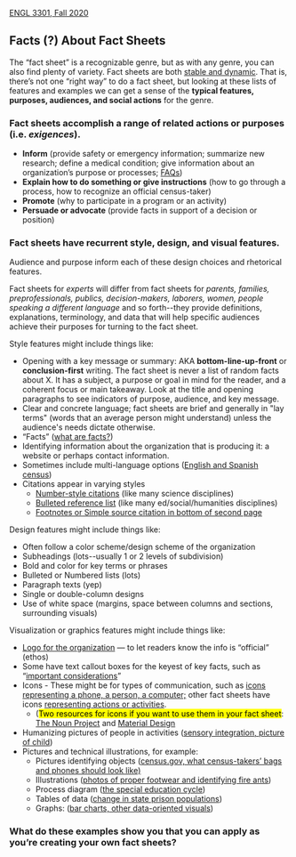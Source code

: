[ENGL 3301, Fall 2020](../calendar.html)

## Facts (?) About Fact Sheets

The “fact sheet” is a recognizable genre, but as with any genre, you can also find plenty of variety. Fact sheets are both [stable and dynamic](https://openenglishatslcc.pressbooks.com/chapter/on-genre/#3). That is, there’s not one “right way” to do a fact sheet, but looking at these lists of features and examples we can get a sense of the **typical features, purposes, audiences, and social actions** for the genre.

### Fact sheets accomplish a range of related actions or purposes (i.e. _exigences_).
- **Inform** (provide safety or emergency information; summarize new research; define a medical condition; give information about an organization’s purpose or processes; [FAQs](https://www.dhs.gov/news/2018/11/01/myth-vs-fact-caravan))
- **Explain how to do something or give instructions** (how to go through a process, how to recognize an official census-taker)
- **Promote** (why to participate in a program or an activity)
- **Persuade or advocate** (provide facts in support of a decision or position)

### Fact sheets have recurrent style, design, and visual features.

Audience and purpose inform each of these design choices and rhetorical features.

Fact sheets for *experts* will differ from fact sheets for *parents, families, preprofessionals, publics, decision-makers, laborers, women, people speaking a different language* and so forth--they provide definitions, explanations, terminology, and data that will help specific audiences achieve their purposes for turning to the fact sheet.

Style features might include things like:

 - Opening with a key message or summary: AKA **bottom-line-up-front** or **conclusion-first** writing. The fact sheet is never a list of random facts about X. It has a subject, a purpose or goal in mind for the reader, and a coherent focus or main takeaway. Look at the title and opening paragraphs to see indicators of purpose, audience, and key message.
 - Clear and concrete language; fact sheets are brief and generally in "lay terms" (words that an average person might understand) unless the audience's needs dictate otherwise.
 - “Facts” ([what are facts?](https://writing.colostate.edu/guides/teaching/co300man/pop12d.cfm))
 - Identifying information about the organization that is producing it: a website or perhaps contact information.
 - Sometimes include multi-language options ([English and Spanish census](https://www.census.gov/library/fact-sheets/2019/dec/respond-to-2020-census-spanish/respond-to-2020-census-english.html))
 - Citations appear in varying styles
      - [Number-style citations](https://www.aacnnursing.org/News-Information/Fact-Sheets/Nursing-Fact-Sheet) (like many science disciplines)
      - [Bulleted reference list](https://app.box.com/s/139h18adpfu8l18xl13gxwyf2nlk9hku) (like many ed/social/humanities disciplines)
      - [Footnotes or Simple source citation in bottom of second page](https://www.sentencingproject.org/wp-content/uploads/2016/02/US-Prison-Population-Trends-1999-2015.pdf)

Design features might include things like:

 - Often follow a color scheme/design scheme of the organization
 - Subheadings (lots--usually 1 or 2 levels of subdivision)
 - Bold and color for key terms or phrases
 - Bulleted or Numbered lists (lots)
 - Paragraph texts (yep)
 - Single or double-column designs
 - Use of white space (margins, space between columns and sections, surrounding visuals)

Visualization or graphics features might include things like:

 - [Logo for the organization](logos) — to let readers know the info is “official” (ethos)
 - Some have text callout boxes for the keyest of key facts, such as “[important considerations](https://www.osha.gov/OshDoc/data_Hurricane_Facts/general_decontamination_fact.pdf)”
 -  Icons - These might be for types of communication, such as [icons  representing a phone, a person, a computer;](https://www.census.gov/library/fact-sheets/2019/dec/2020-census-accessible.html) other fact sheets have icons [representing actions or activities](https://health.gov/sites/default/files/2019-11/PAG_MYW_OlderAdults_FS.pdf).
    - (<mark>Two resources for icons if you want to use them in your fact sheet</mark>: [The Noun Project](https://thenounproject.com/) and [Material Design](https://material.io/resources/icons/?style=baseline)
 - Humanizing pictures of people in activities ([sensory integration, picture of child](https://www.aota.org/-/media/Corporate/Files/AboutOT/Professionals/WhatIsOT/CY/Fact-Sheets/FactSheet_SensoryIntegration.pdf))
 - Pictures and technical illustrations, for example:
    - Pictures identifying objects ([census.gov, what census-takers’ bags and phones should look like)](https://www.census.gov/library/fact-sheets/2020/dec/how-to-identify-a-census-taker.html)
    - Illustrations ([photos of proper footwear and identifying fire ants](https://www.osha.gov/OshDoc/data_Hurricane_Facts/fire_ants.pdf))
    - Process diagram ([the special education cycle](https://app.box.com/s/139h18adpfu8l18xl13gxwyf2nlk9hku))
    - Tables of data ([change in state prison populations](https://www.sentencingproject.org/wp-content/uploads/2016/02/US-Prison-Population-Trends-1999-2015.pdf))
    - Graphs: ([bar charts, other data-oriented visuals](https://criminaljustice.cityofnewyork.us/wp-content/uploads/2020/09/Supervised-Release-Annual-Scorecard-2019_September-2020.pdf))

### What do these examples show you that you can apply as you’re creating your own fact sheets?
